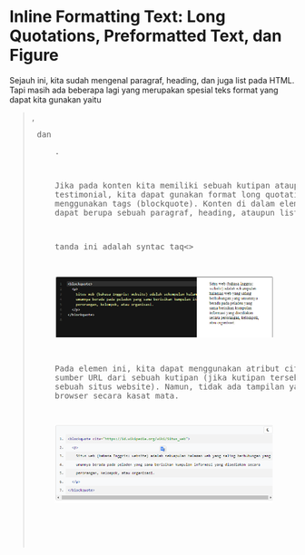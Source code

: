 # Inline Formatting Text: Long Quotations, Preformatted Text, dan Figure
Sejauh ini, kita sudah mengenal paragraf, heading, dan juga list pada HTML. Tapi masih ada beberapa lagi yang merupakan spesial teks format yang dapat kita gunakan yaitu <blockquote>, <pre> dan <figure>.

Jika pada konten kita memiliki sebuah kutipan ataupun sebuah testimonial, kita dapat gunakan format long quotations dengan menggunakan tags (blockquote). Konten di dalam elemen (blockquote) ini dapat berupa sebuah paragraf, heading, ataupun list.

tanda ini adalah syntac taq<>

![Alt text](image.png)

Pada elemen ini, kita dapat menggunakan atribut cite untuk menentukan sumber URL dari sebuah kutipan (jika kutipan tersebut bersumber dari sebuah situs website). Namun, tidak ada tampilan yang berbeda pada browser secara kasat mata.

![Alt text](image-1.png)




